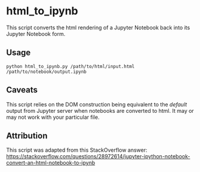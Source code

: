 # html_to_ipynb

This script converts the html rendering of a Jupyter Notebook back into its Jupyter Notebook form. 

## Usage

```
python html_to_ipynb.py /path/to/html/input.html /path/to/notebook/output.ipynb
```

## Caveats

This script relies on the DOM construction being equivalent to the *default* output from Jupyter server when notebooks are converted to html. It may or may not work with your particular file.

## Attribution
This script was adapted from this StackOverflow answer: https://stackoverflow.com/questions/28972614/jupyter-ipython-notebook-convert-an-html-notebook-to-ipynb
